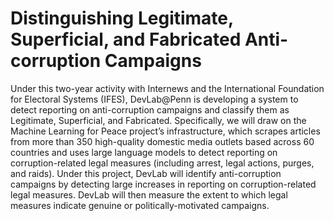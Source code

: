 # Distinguishing Legitimate, Superficial, and Fabricated Anti-corruption Campaigns

Under this two-year activity with Internews and the International Foundation for Electoral Systems (IFES), DevLab@Penn is developing a system to detect reporting on anti-corruption campaigns and classify them as Legitimate, Superficial, and Fabricated. Specifically, we will draw on the Machine Learning for Peace project’s infrastructure, which scrapes articles from more than 350 high-quality domestic media outlets based across 60 countries and uses large language models to detect reporting on corruption-related legal measures (including arrest, legal actions, purges, and raids). Under this project, DevLab will identify anti-corruption campaigns by detecting large increases in reporting on corruption-related legal measures. DevLab will then measure the extent to which legal measures indicate genuine or politically-motivated campaigns.
